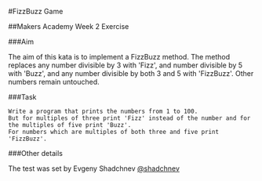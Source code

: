 #FizzBuzz Game


##Makers Academy Week 2 Exercise


###Aim

The aim of this kata is to implement a FizzBuzz method. The method replaces any number divisible by 3 with 'Fizz', and number divisible by 5 with 'Buzz', and any number divisible by both 3 and 5 with 'FizzBuzz'. Other numbers remain untouched.


###Task


```
Write a program that prints the numbers from 1 to 100. 
But for multiples of three print 'Fizz' instead of the number and for the multiples of five print 'Buzz'. 
For numbers which are multiples of both three and five print 'FizzBuzz'.
```

###Other details

The test was set by Evgeny Shadchnev [@shadchnev](https://github.com/shadchnev)

